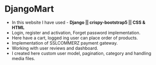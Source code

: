 # DjangoMart 


- In this website I have used - **Django || crispy-bootstrap5 || CSS & HTML**
- Login, register and activation, Forget password implementation.
- Here have a cart, logged ing user can place order of products.
- Implementation of SSLCOMMERZ payment gateway.
- Working with user reviews and dashboard.
- I created here custom user model, pagination, category and handling media files.

